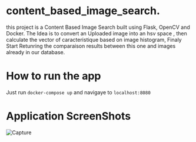 # content_based_image_search.
this project is a Content Based Image Search built using Flask, OpenCV and Docker.
The Idea is to convert an Uploaded image into an hsv space , then calculate the vector of caracteristique based on image histogram, Finaly Start Retunring the comparaison results between this one and images already in our database.

# How to run the app
Just run `docker-compose up` and navigaye to `localhost:8080`

# Application ScreenShots
![Capture](https://user-images.githubusercontent.com/86019502/143682994-fcdab5cf-3f2a-4786-a111-b0c2585d1a52.PNG)

